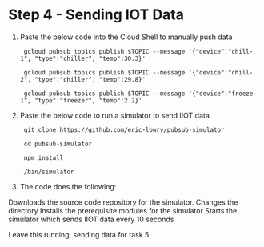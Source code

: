 # Step 4 - Sending IOT Data
   
   1. Paste the below code into the Cloud Shell to manually push data

           gcloud pubsub topics publish $TOPIC --message '{"device":"chill-1", "type":"chiller", "temp":30.3}'

           gcloud pubsub topics publish $TOPIC --message '{"device":"chill-2", "type":"chiller", "temp":29.8}'

           gcloud pubsub topics publish $TOPIC --message '{"device":"freeze-1", "type":"freezer", "temp":2.2}'

   2. Paste the below code to run a simulator to send IIOT data

           git clone https://github.com/eric-lowry/pubsub-simulator

           cd pubsub-simulator

           npm install 

          ./bin/simulator

   3. The code does the following:

Downloads the source code repository for the simulator.
Changes the directory 
Installs the prerequisite modules for the simulator
Starts the simulator which sends IIOT data every 10 seconds


Leave this running, sending data for task 5
